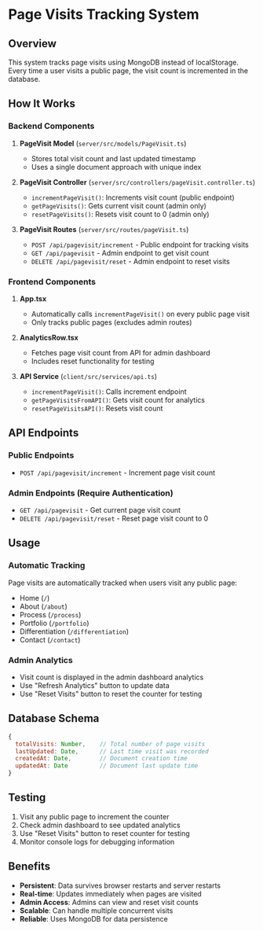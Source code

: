 # Page Visits Tracking System

## Overview
This system tracks page visits using MongoDB instead of localStorage. Every time a user visits a public page, the visit count is incremented in the database.

## How It Works

### Backend Components

1. **PageVisit Model** (`server/src/models/PageVisit.ts`)
   - Stores total visit count and last updated timestamp
   - Uses a single document approach with unique index

2. **PageVisit Controller** (`server/src/controllers/pageVisit.controller.ts`)
   - `incrementPageVisit()`: Increments visit count (public endpoint)
   - `getPageVisits()`: Gets current visit count (admin only)
   - `resetPageVisits()`: Resets visit count to 0 (admin only)

3. **PageVisit Routes** (`server/src/routes/pageVisit.ts`)
   - `POST /api/pagevisit/increment` - Public endpoint for tracking visits
   - `GET /api/pagevisit` - Admin endpoint to get visit count
   - `DELETE /api/pagevisit/reset` - Admin endpoint to reset visits

### Frontend Components

1. **App.tsx**
   - Automatically calls `incrementPageVisit()` on every public page visit
   - Only tracks public pages (excludes admin routes)

2. **AnalyticsRow.tsx**
   - Fetches page visit count from API for admin dashboard
   - Includes reset functionality for testing

3. **API Service** (`client/src/services/api.ts`)
   - `incrementPageVisit()`: Calls increment endpoint
   - `getPageVisitsFromAPI()`: Gets visit count for analytics
   - `resetPageVisitsAPI()`: Resets visit count

## API Endpoints

### Public Endpoints
- `POST /api/pagevisit/increment` - Increment page visit count

### Admin Endpoints (Require Authentication)
- `GET /api/pagevisit` - Get current page visit count
- `DELETE /api/pagevisit/reset` - Reset page visit count to 0

## Usage

### Automatic Tracking
Page visits are automatically tracked when users visit any public page:
- Home (`/`)
- About (`/about`)
- Process (`/process`)
- Portfolio (`/portfolio`)
- Differentiation (`/differentiation`)
- Contact (`/contact`)

### Admin Analytics
- Visit count is displayed in the admin dashboard analytics
- Use "Refresh Analytics" button to update data
- Use "Reset Visits" button to reset the counter for testing

## Database Schema

```javascript
{
  totalVisits: Number,    // Total number of page visits
  lastUpdated: Date,      // Last time visit was recorded
  createdAt: Date,        // Document creation time
  updatedAt: Date         // Document last update time
}
```

## Testing

1. Visit any public page to increment the counter
2. Check admin dashboard to see updated analytics
3. Use "Reset Visits" button to reset counter for testing
4. Monitor console logs for debugging information

## Benefits

- **Persistent**: Data survives browser restarts and server restarts
- **Real-time**: Updates immediately when pages are visited
- **Admin Access**: Admins can view and reset visit counts
- **Scalable**: Can handle multiple concurrent visits
- **Reliable**: Uses MongoDB for data persistence
